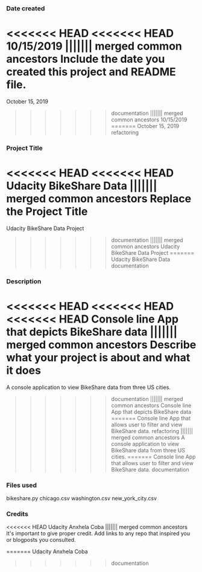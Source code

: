### Date created
<<<<<<< HEAD
<<<<<<< HEAD
10/15/2019
||||||| merged common ancestors
Include the date you created this project and README file.
=======
October 15, 2019
>>>>>>> documentation
||||||| merged common ancestors
10/15/2019
=======
October 15, 2019
>>>>>>> refactoring

### Project Title
<<<<<<< HEAD
<<<<<<< HEAD
Udacity BikeShare Data
||||||| merged common ancestors
Replace the Project Title
=======
Udacity BikeShare Data Project
>>>>>>> documentation
||||||| merged common ancestors
Udacity BikeShare Data Project
=======
Udacity BikeShare Data
>>>>>>> documentation

### Description
<<<<<<< HEAD
<<<<<<< HEAD
<<<<<<< HEAD
Console line App that depicts BikeShare data
||||||| merged common ancestors
Describe what your project is about and what it does
=======
A console application to view BikeShare data from three US cities.
>>>>>>> documentation
||||||| merged common ancestors
Console line App that depicts BikeShare data
=======
Console line App that allows user to filter and view BikeShare data.
>>>>>>> refactoring
||||||| merged common ancestors
A console application to view BikeShare data from three US cities.
=======
Console line App that allows user to filter and view BikeShare data.
>>>>>>> documentation

### Files used
bikeshare.py
chicago.csv
washington.csv
new_york_city.csv

### Credits
<<<<<<< HEAD
Udacity
Anxhela Coba
||||||| merged common ancestors
It's important to give proper credit. Add links to any repo that inspired you or blogposts you consulted.

=======
Udacity 
Anxhela Coba
>>>>>>> documentation
